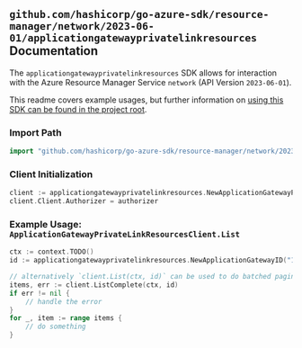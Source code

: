 
## `github.com/hashicorp/go-azure-sdk/resource-manager/network/2023-06-01/applicationgatewayprivatelinkresources` Documentation

The `applicationgatewayprivatelinkresources` SDK allows for interaction with the Azure Resource Manager Service `network` (API Version `2023-06-01`).

This readme covers example usages, but further information on [using this SDK can be found in the project root](https://github.com/hashicorp/go-azure-sdk/tree/main/docs).

### Import Path

```go
import "github.com/hashicorp/go-azure-sdk/resource-manager/network/2023-06-01/applicationgatewayprivatelinkresources"
```


### Client Initialization

```go
client := applicationgatewayprivatelinkresources.NewApplicationGatewayPrivateLinkResourcesClientWithBaseURI("https://management.azure.com")
client.Client.Authorizer = authorizer
```


### Example Usage: `ApplicationGatewayPrivateLinkResourcesClient.List`

```go
ctx := context.TODO()
id := applicationgatewayprivatelinkresources.NewApplicationGatewayID("12345678-1234-9876-4563-123456789012", "example-resource-group", "applicationGatewayValue")

// alternatively `client.List(ctx, id)` can be used to do batched pagination
items, err := client.ListComplete(ctx, id)
if err != nil {
	// handle the error
}
for _, item := range items {
	// do something
}
```
